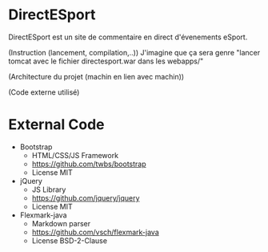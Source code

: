 # DirectESport
DirectESport est un site de commentaire en direct d'évenements eSport.

(Instruction (lancement, compilation,..))
J'imagine que ça sera genre "lancer tomcat avec le fichier directesport.war dans les webapps/"

(Architecture du projet (machin en lien avec machin))

(Code externe utilisé)

# External Code

- Bootstrap
    * HTML/CSS/JS Framework
    * https://github.com/twbs/bootstrap
    * License MIT
- jQuery
    * JS Library
    * https://github.com/jquery/jquery
    * License MIT
- Flexmark-java
    * Markdown parser
    * https://github.com/vsch/flexmark-java
    * License BSD-2-Clause